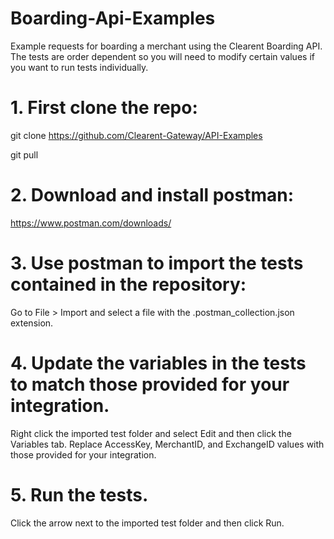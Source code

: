 # Boarding-Api-Examples
Example requests for boarding a merchant using the Clearent Boarding API. The tests are order dependent so you will need to modify certain values if you want to run tests individually.

# 1. First clone the repo:
git clone  https://github.com/Clearent-Gateway/API-Examples

git pull

# 2. Download and install postman:
https://www.postman.com/downloads/

# 3. Use postman to import the tests contained in the repository:
Go to File > Import and select a file with the .postman_collection.json extension.

# 4. Update the variables in the tests to match those provided for your integration.
Right click the imported test folder and select Edit and then click the Variables tab. Replace AccessKey, MerchantID, and ExchangeID values with those provided for your integration.

# 5. Run the tests.
Click the arrow next to the imported test folder and then click Run.
